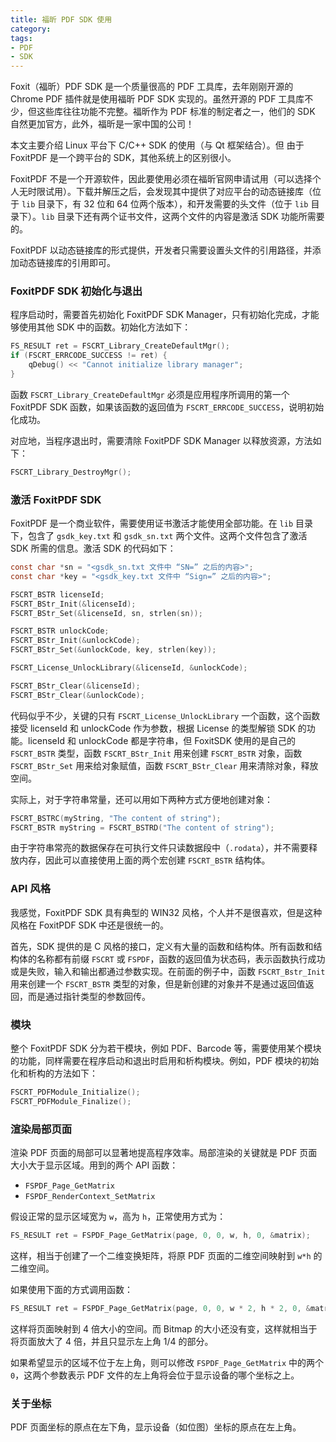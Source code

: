 ```yaml
---
title: 福昕 PDF SDK 使用
category:
tags:
- PDF
- SDK
---
```


Foxit（福昕）PDF SDK 是一个质量很高的 PDF 工具库，去年刚刚开源的 Chrome PDF 插件就是使用福昕 PDF SDK 实现的。虽然开源的 PDF 工具库不少，但这些库往往功能不完整。福昕作为 PDF 标准的制定者之一，他们的 SDK 自然更加官方，此外，福昕是一家中国的公司！

本文主要介绍 Linux 平台下 C/C++ SDK 的使用（与 Qt 框架结合）。但 由于FoxitPDF 是一个跨平台的 SDK，其他系统上的区别很小。

FoxitPDF 不是一个开源软件，因此要使用必须在福昕官网申请试用（可以选择个人无时限试用）。下载并解压之后，会发现其中提供了对应平台的动态链接库（位于 `lib` 目录下，有 32 位和 64 位两个版本），和开发需要的头文件（位于 `lib` 目录下）。`lib` 目录下还有两个证书文件，这两个文件的内容是激活 SDK 功能所需要的。

FoxitPDF 以动态链接库的形式提供，开发者只需要设置头文件的引用路径，并添加动态链接库的引用即可。

### FoxitPDF SDK 初始化与退出


程序启动时，需要首先初始化 FoxitPDF SDK Manager，只有初始化完成，才能够使用其他 SDK 中的函数。初始化方法如下：

``` c
FS_RESULT ret = FSCRT_Library_CreateDefaultMgr();
if (FSCRT_ERRCODE_SUCCESS != ret) {
    qDebug() << "Cannot initialize library manager";
}
```

函数 `FSCRT_Library_CreateDefaultMgr` 必须是应用程序所调用的第一个 FoxitPDF SDK 函数，如果该函数的返回值为 `FSCRT_ERRCODE_SUCCESS`，说明初始化成功。

对应地，当程序退出时，需要清除 FoxitPDF SDK Manager 以释放资源，方法如下：

``` c
FSCRT_Library_DestroyMgr();
```

### 激活 FoxitPDF SDK

FoxitPDF 是一个商业软件，需要使用证书激活才能使用全部功能。在 `lib` 目录下，包含了 `gsdk_key.txt` 和 `gsdk_sn.txt` 两个文件。这两个文件包含了激活 SDK 所需的信息。激活 SDK 的代码如下：

``` c
const char *sn = "<gsdk_sn.txt 文件中 “SN=” 之后的内容>";
const char *key = "<gsdk_key.txt 文件中 “Sign=” 之后的内容>";

FSCRT_BSTR licenseId;
FSCRT_BStr_Init(&licenseId);
FSCRT_BStr_Set(&licenseId, sn, strlen(sn));

FSCRT_BSTR unlockCode;
FSCRT_BStr_Init(&unlockCode);
FSCRT_BStr_Set(&unlockCode, key, strlen(key));

FSCRT_License_UnlockLibrary(&licenseId, &unlockCode);

FSCRT_BStr_Clear(&licenseId);
FSCRT_BStr_Clear(&unlockCode);
```

代码似乎不少，关键的只有 `FSCRT_License_UnlockLibrary` 一个函数，这个函数接受 licenseId 和 unlockCode 作为参数，根据 License 的类型解锁 SDK 的功能。licenseId 和 unlockCode 都是字符串，但 FoxitSDK 使用的是自己的 `FSCRT_BSTR` 类型，函数 `FSCRT_BStr_Init` 用来创建 `FSCRT_BSTR` 对象，函数 `FSCRT_BStr_Set` 用来给对象赋值，函数 `FSCRT_BStr_Clear` 用来清除对象，释放空间。

实际上，对于字符串常量，还可以用如下两种方式方便地创建对象：

``` c
FSCRT_BSTRC(myString, "The content of string");
FSCRT_BSTR myString = FSCRT_BSTRD("The content of string");
```

由于字符串常亮的数据保存在可执行文件只读数据段中（`.rodata`），并不需要释放内存，因此可以直接使用上面的两个宏创建 `FSCRT_BSTR` 结构体。

### API 风格

我感觉，FoxitPDF SDK 具有典型的 WIN32 风格，个人并不是很喜欢，但是这种风格在 FoxitPDF SDK 中还是很统一的。

首先，SDK 提供的是 C 风格的接口，定义有大量的函数和结构体。所有函数和结构体的名称都有前缀 `FSCRT` 或 `FSPDF`，函数的返回值为状态码，表示函数执行成功或是失败，输入和输出都通过参数实现。在前面的例子中，函数 `FSCRT_Bstr_Init` 用来创建一个 `FSCRT_BSTR` 类型的对象，但是新创建的对象并不是通过返回值返回，而是通过指针类型的参数回传。

### 模块

整个 FoxitPDF SDK 分为若干模块，例如 PDF、Barcode 等，需要使用某个模块的功能，同样需要在程序启动和退出时启用和析构模块。例如，PDF 模块的初始化和析构的方法如下：

``` c
FSCRT_PDFModule_Initialize();
FSCRT_PDFModule_Finalize();
```

### 渲染局部页面

渲染 PDF 页面的局部可以显著地提高程序效率。局部渲染的关键就是 PDF 页面大小大于显示区域。用到的两个 API 函数：
- `FSPDF_Page_GetMatrix`
- `FSPDF_RenderContext_SetMatrix`

假设正常的显示区域宽为 `w`，高为 `h`，正常使用方式为：

``` c
FS_RESULT ret = FSPDF_Page_GetMatrix(page, 0, 0, w, h, 0, &matrix);
```

这样，相当于创建了一个二维变换矩阵，将原 PDF 页面的二维空间映射到 `w*h` 的二维空间。

如果使用下面的方式调用函数：

``` c
FS_RESULT ret = FSPDF_Page_GetMatrix(page, 0, 0, w * 2, h * 2, 0, &matrix);
```

这样将页面映射到 4 倍大小的空间。而 Bitmap 的大小还没有变，这样就相当于将页面放大了 4 倍，并且只显示左上角 1/4 的部分。

如果希望显示的区域不位于左上角，则可以修改 `FSPDF_Page_GetMatrix` 中的两个 `0`，这两个参数表示 PDF 文件的左上角将会位于显示设备的哪个坐标之上。

### 关于坐标

PDF 页面坐标的原点在左下角，显示设备（如位图）坐标的原点在左上角。
